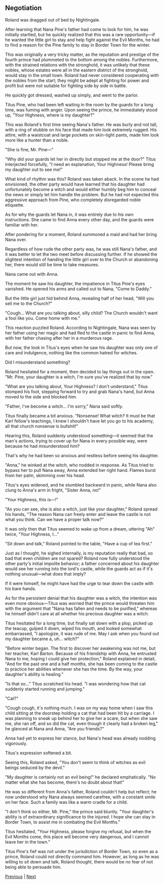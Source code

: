 ## Negotiation
Roland was dragged out of bed by Nightingale.

After learning that Nana Pine's father had come to look for him, he was initially startled, but he quickly realized that this was a rare opportunity—if he wanted the little girl to stay and help fight against the Evil Months, he had to find a reason for the Pine family to stay in Border Town for the winter.

This was originally a very tricky matter, as the reputation and prestige of the fourth prince had plummeted to the bottom among the nobles. Furthermore, with the strained relations with the stronghold, it was unlikely that these nobles, whose estates were all in the eastern district of the stronghold, would stay in the small town. Roland had never considered cooperating with the nobles from the start; they might be adept at fighting for power and profit but were not suitable for fighting side by side in battle.

He quickly got dressed, washed up simply, and went to the parlor.

Titus Pine, who had been left waiting in the room by the guards for a long time, was fuming with anger. Upon seeing the prince, he immediately stood up, "Your Highness, where is my daughter?"

This was Roland's first time seeing Nana's father. He was burly and not tall, with a ring of stubble on his face that made him look extremely rugged. His attire, with a waistcoat and large pockets on skin-tight pants, made him look more like a hunter than a noble.

"She is fine, Mr. Pine—"

"Why did your guards let her in directly but stopped me at the door?" Titus interjected forcefully, "I need an explanation, Your Highness! Please bring my daughter out to see me!"

What kind of rhythm was this? Roland was taken aback. In the scene he had envisioned, the other party would have learned that his daughter had unfortunately become a witch and would either humbly beg him to conceal the news or simply let him handle the problem. But he had not expected this aggressive approach from Pine, who completely disregarded noble etiquette.



As for why the guards let Nana in, it was entirely due to his own instructions. She came to find Anna every other day, and the guards were familiar with her.

After pondering for a moment, Roland summoned a maid and had her bring Nana over.

Regardless of how rude the other party was, he was still Nana's father, and it was better to let the two meet before discussing further. If he showed the slightest intention of handing the little girl over to the Church or abandoning her, there would still be time to take measures.

Nana came out with Anna.

The moment he saw his daughter, the impatience in Titus Pine's eyes vanished. He opened his arms and called out to Nana, "Come to Daddy."

But the little girl just hid behind Anna, revealing half of her head, "Will you sell me to the Church?"

"Cough... What are you talking about, silly child? The Church wouldn't want a fool like you. Come home with me."

This reaction puzzled Roland. According to Nightingale, Nana was seen by her father using her magic and had fled to the castle in panic to find Anna, with her father chasing after her in a murderous rage.

But now, the look in Titus's eyes when he saw his daughter was only one of care and indulgence, nothing like the common hatred for witches.



Did I misunderstand something?



Roland hesitated for a moment, then decided to lay things out in the open. "Mr. Pine, your daughter is a witch, I'm sure you've realized that by now."



"What are you talking about, Your Highness? I don't understand," Titus stomped his foot, stepping forward to try and grab Nana's hand, but Anna moved to the side and blocked him.



"Father, I've become a witch... I'm sorry," Nana said softly.



Titus finally became a bit anxious. "Nonsense! What witch? It must be that Karl fellow's teachings, I knew I shouldn't have let you go to his academy, all that church nonsense is bullshit!"



Hearing this, Roland suddenly understood something—it seemed that the man's actions, trying to cover up for Nana in every possible way, were because he had misunderstood him?



That's why he had been so anxious and restless before seeing his daughter.



"Anna," he winked at the witch, who nodded in response. As Titus tried to bypass her to pull Nana away, Anna extended her right hand. Flames burst from her palm, skimming over his head.



Titus's eyes widened, and he stumbled backward in panic, while Nana also clung to Anna's arm in fright, "Sister Anna, no!"



"Your Highness, this is—!" 



"As you can see, she is also a witch, just like your daughter," Roland spread his hands, "The reason Nana can freely enter and leave the castle is not what you think. Can we have a proper talk now?"



It was only then that Titus seemed to wake up from a dream, uttering "Ah" twice, "Your Highness, I..."



"Sit down and talk," Roland pointed to the table, "Have a cup of tea first."



Just as I thought, he sighed internally, is my reputation really that bad, so bad that even children are not spared? Roland now fully understood the other party's initial impolite behavior; a father concerned about his daughter would see her running into the lord's castle, while the guards act as if it's nothing unusual—what does that imply?



If it were himself, he might have had the urge to tear down the castle with his bare hands.



As for the persistent denial that his daughter was a witch, the intention was even more obvious—Titus was worried that the prince would threaten him with the argument that "Nana has fallen and needs to be purified," whereas he himself didn't care at all whether his precious daughter was a witch.



Titus hesitated for a long time, but finally sat down with a plop, picked up the teacup, gulped it down, wiped his mouth, and looked somewhat embarrassed, "I apologize, it was rude of me. May I ask when you found out my daughter became a, uh... witch?"



"Before winter began. The first to discover her awakening was not me, but her teacher, Karl Barton. Because of his friendship with Anna, he entrusted Nana to me, hoping I could give her protection," Roland explained in detail, "And for the past one and a half months, she has been coming to the castle to practice her abilities whenever she has the time. By the way, your daughter's ability is healing."



"Is that so..." Titus scratched his head. "I was wondering how that cat suddenly started running and jumping."



"Cat?"



"Cough cough, it's nothing much. I was on my way home when I saw this child sitting at the doorstep holding a cat that had been hit by a carriage. I was planning to sneak up behind her to give her a scare, but when she saw me, she ran off, and so did the cat, even though it clearly had a broken leg," he glanced at Nana and Anna, "Are you friends?"



Anna had yet to express her stance, but Nana's head was already nodding vigorously.



Titus's expression softened a bit.



Seeing this, Roland asked, "You don't seem to think of witches as evil beings seduced by the devil."



"My daughter is certainly not an evil being!" he declared emphatically. "No matter what she has become, there's no doubt about that!"



He was so different from Anna's father, Roland couldn't help but reflect; he now understood why Nana always seemed carefree, with a constant smile on her face. Such a family was like a warm cradle for a child.



"I don't think so either, Mr. Pine," the prince said bluntly. "Your daughter's ability is of extraordinary significance to the injured. I hope she can stay in Border Town, to assist me in combating the Evil Months."



Titus hesitated, "Your Highness, please forgive my refusal, but when the Evil Months come, this place will become very dangerous, and I cannot leave her in the town."



Titus Pine's fief was not under the jurisdiction of Border Town, so even as a prince, Roland could not directly command him. However, as long as he was willing to sit down and talk, Roland thought, there would be no fear of not being able to persuade him.





[Previous](CH0035.md) | [Next](CH0037.md)
